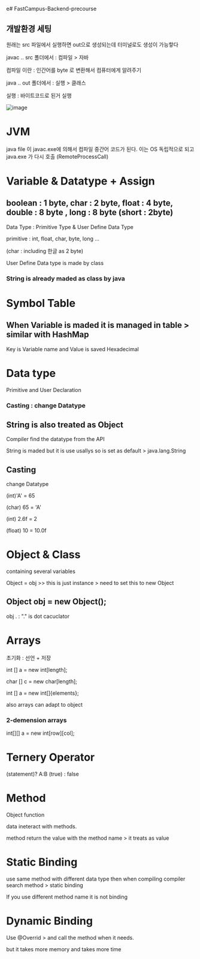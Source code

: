 e# FastCampus-Backend-precourse

## 개발환경 세팅
원래는 src 파일에서 실행하면 out으로 생성되는데 터미널로도 생성이 가능핳다

javac .. src 폴더에서 : 컴파일  > 자바

컴파일 이란 : 인간어를 byte 로 변환해서 컴퓨터에게 알려주기  

java .. out 폴더에서 : 실행 > 클래스

실행 : 바이트코드로 된거 실행

![image](https://github.com/user-attachments/assets/13f0b268-87d1-4b1d-b9e1-a87558a1239b)

# JVM
java file 이 javac.exe에 의해서 컴파일 중간어 코드가 된다. 이는 OS 독립적으로 되고 java.exe 가 다시 호출 (RemoteProcessCall)

# Variable & Datatype + Assign

## boolean : 1 byte, char : 2 byte, float : 4 byte, double : 8 byte , long : 8 byte (short : 2byte)

Data Type  : Primitive Type & User Define Data Type

primitive : int, float, char, byte, long ...

(char : including 한글 as 2 byte)

User Define Data type is made by class

### String is already maded as class by java

# Symbol Table
## When Variable is maded it is managed in table > similar with HashMap

Key is  Variable name and Value is saved Hexadecimal


# Data type
Primitive and User Declaration

### Casting : change Datatype

## String is also treated as Object 

Compiler find the datatype from the API

String is maded but it is use usallys so is set as default > java.lang.String

## Casting
change Datatype

(int)'A' = 65 

(char) 65 = 'A'

(int) 2.6f = 2

(float) 10 = 10.0f

# Object & Class
containing several variables

Object = obj >> this is just instance  > need to set this to new Object

## Object obj = new Object();

obj . : "." is dot cacuclator

# Arrays
초기화 : 선언 + 저장

int [] a = new int[length];

char [] c = new char[length];

int [] a = new int[]{elements};

also arrays can adapt to object

### 2-demension arrays
int[][] a = new int[row][col];

# Ternery Operator
(statement)? A:B  (true) : false

# Method
Object function 

data ineteract with methods.

method return the value with the method name > it treats as value

# Static Binding

use same method with different data type then when compiling compiler search method > static binding

If you use different method name it is not binding

# Dynamic Binding

Use @Overrid > and call the method when it needs.

but it takes more memory and takes more time
